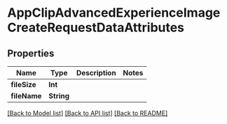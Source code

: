 # AppClipAdvancedExperienceImageCreateRequestDataAttributes

## Properties
Name | Type | Description | Notes
------------ | ------------- | ------------- | -------------
**fileSize** | **Int** |  | 
**fileName** | **String** |  | 

[[Back to Model list]](../README.md#documentation-for-models) [[Back to API list]](../README.md#documentation-for-api-endpoints) [[Back to README]](../README.md)


